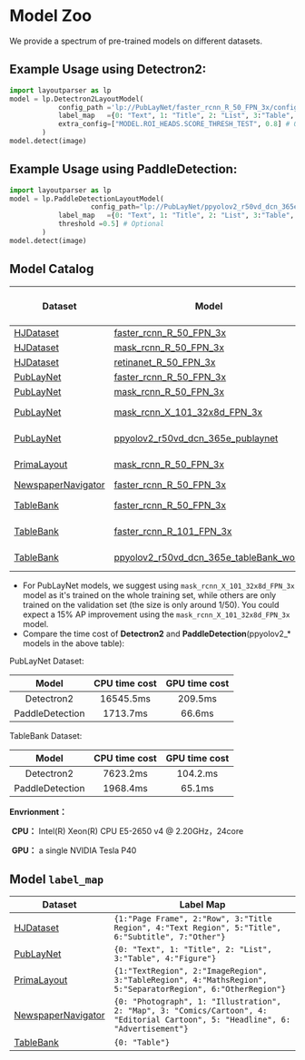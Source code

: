 # Model Zoo

We provide a spectrum of pre-trained models on different datasets.

## Example Usage using Detectron2: 

```python
import layoutparser as lp
model = lp.Detectron2LayoutModel(
            config_path ='lp://PubLayNet/faster_rcnn_R_50_FPN_3x/config', # In model catalog
            label_map   ={0: "Text", 1: "Title", 2: "List", 3:"Table", 4:"Figure"}, # In model`label_map`
            extra_config=["MODEL.ROI_HEADS.SCORE_THRESH_TEST", 0.8] # Optional
        )
model.detect(image)
```

## Example  Usage using PaddleDetection: 

```python
import layoutparser as lp
model = lp.PaddleDetectionLayoutModel(
  					config_path="lp://PubLayNet/ppyolov2_r50vd_dcn_365e_publaynet/config", # In model catalog
            label_map   ={0: "Text", 1: "Title", 2: "List", 3:"Table", 4:"Figure"}, # In model`label_map`
            threshold =0.5] # Optional
        )
model.detect(image)
```

## Model Catalog

| Dataset                                                      | Model                                                        | Config Path                                                  | Eval Result (mAP)                                            |
| ------------------------------------------------------------ | ------------------------------------------------------------ | ------------------------------------------------------------ | ------------------------------------------------------------ |
| [HJDataset](https://dell-research-harvard.github.io/HJDataset/) | [faster_rcnn_R_50_FPN_3x](https://www.dropbox.com/s/j4yseny2u0hn22r/config.yml?dl=1) | lp://HJDataset/faster_rcnn_R_50_FPN_3x/config                |                                                              |
| [HJDataset](https://dell-research-harvard.github.io/HJDataset/) | [mask_rcnn_R_50_FPN_3x](https://www.dropbox.com/s/4jmr3xanmxmjcf8/config.yml?dl=1) | lp://HJDataset/mask_rcnn_R_50_FPN_3x/config                  |                                                              |
| [HJDataset](https://dell-research-harvard.github.io/HJDataset/) | [retinanet_R_50_FPN_3x](https://www.dropbox.com/s/z8a8ywozuyc5c2x/config.yml?dl=1) | lp://HJDataset/retinanet_R_50_FPN_3x/config                  |                                                              |
| [PubLayNet](https://github.com/ibm-aur-nlp/PubLayNet)        | [faster_rcnn_R_50_FPN_3x](https://www.dropbox.com/s/f3b12qc4hc0yh4m/config.yml?dl=1) | lp://PubLayNet/faster_rcnn_R_50_FPN_3x/config                |                                                              |
| [PubLayNet](https://github.com/ibm-aur-nlp/PubLayNet)        | [mask_rcnn_R_50_FPN_3x](https://www.dropbox.com/s/u9wbsfwz4y0ziki/config.yml?dl=1) | lp://PubLayNet/mask_rcnn_R_50_FPN_3x/config                  |                                                              |
| [PubLayNet](https://github.com/ibm-aur-nlp/PubLayNet)        | [mask_rcnn_X_101_32x8d_FPN_3x](https://www.dropbox.com/s/nau5ut6zgthunil/config.yaml?dl=1) | lp://PubLayNet/mask_rcnn_X_101_32x8d_FPN_3x/config           | 88.98 [eval.csv](https://www.dropbox.com/s/15ytg3fzmc6l59x/eval.csv?dl=0) |
| [PubLayNet](https://github.com/ibm-aur-nlp/PubLayNet)        | [ppyolov2_r50vd_dcn_365e_publaynet](https://paddle-model-ecology.bj.bcebos.com/model/layout-parser/ppyolov2_r50vd_dcn_365e_publaynet.tar) | lp://PubLayNet/ppyolov2_r50vd_dcn_365e_publaynet/config      | 93.6 [eval.csv](https://paddle-model-ecology.bj.bcebos.com/model/layout-parser/eval_publaynet.csv) |
| [PrimaLayout](https://www.primaresearch.org/dataset/)        | [mask_rcnn_R_50_FPN_3x](https://www.dropbox.com/s/yc92x97k50abynt/config.yaml?dl=1) | lp://PrimaLayout/mask_rcnn_R_50_FPN_3x/config                | 69.35 [eval.csv](https://www.dropbox.com/s/9uuql57uedvb9mo/eval.csv?dl=0) |
| [NewspaperNavigator](https://news-navigator.labs.loc.gov/)   | [faster_rcnn_R_50_FPN_3x](https://www.dropbox.com/s/wnido8pk4oubyzr/config.yml?dl=1) | lp://NewspaperNavigator/faster_rcnn_R_50_FPN_3x/config       |                                                              |
| [TableBank](https://doc-analysis.github.io/tablebank-page/index.html) | [faster_rcnn_R_50_FPN_3x](https://www.dropbox.com/s/7cqle02do7ah7k4/config.yaml?dl=1) | lp://TableBank/faster_rcnn_R_50_FPN_3x/config                | 89.78 [eval.csv](https://www.dropbox.com/s/1uwnz58hxf96iw2/eval.csv?dl=0) |
| [TableBank](https://doc-analysis.github.io/tablebank-page/index.html) | [faster_rcnn_R_101_FPN_3x](https://www.dropbox.com/s/h63n6nv51kfl923/config.yaml?dl=1) | lp://TableBank/faster_rcnn_R_101_FPN_3x/config               | 91.26 [eval.csv](https://www.dropbox.com/s/e1kq8thkj2id1li/eval.csv?dl=0) |
| [TableBank](https://doc-analysis.github.io/tablebank-page/index.html) | [ppyolov2_r50vd_dcn_365e_tableBank_word](https://paddle-model-ecology.bj.bcebos.com/model/layout-parser/ppyolov2_r50vd_dcn_365e_tableBank_word.tar) | lp://TableBank/ppyolov2_r50vd_dcn_365e_tableBank_word/config | 96.2 [eval.csv](https://paddle-model-ecology.bj.bcebos.com/model/layout-parser/eval_tablebank.csv) |

* For PubLayNet models, we suggest using `mask_rcnn_X_101_32x8d_FPN_3x` model as it's trained on the whole training set, while others are only trained on the validation set (the size is only around 1/50). You could expect a 15% AP improvement using the `mask_rcnn_X_101_32x8d_FPN_3x` model.
* Compare the time cost  of **Detectron2** and **PaddleDetection**(ppyolov2_* models in the above table):

PubLayNet Dataset:

|      Model      | CPU time cost | GPU time cost |
| :-------------: | :-----------: | :-----------: |
|   Detectron2    |   16545.5ms   |    209.5ms    |
| PaddleDetection |   1713.7ms    |    66.6ms     |

TableBank Dataset:

|      Model      | CPU time cost | GPU time cost |
| :-------------: | :-----------: | :-----------: |
|   Detectron2    |   7623.2ms    |   104.2.ms    |
| PaddleDetection |   1968.4ms    |    65.1ms     |

**Envrionment：**	

​	**CPU：**  Intel(R) Xeon(R) CPU E5-2650 v4 @ 2.20GHz，24core

​	**GPU：**  a single NVIDIA Tesla P40

## Model `label_map`

| Dataset                                                      | Label Map                                                    |
| ------------------------------------------------------------ | ------------------------------------------------------------ |
| [HJDataset](https://dell-research-harvard.github.io/HJDataset/) | `{1:"Page Frame", 2:"Row", 3:"Title Region", 4:"Text Region", 5:"Title", 6:"Subtitle", 7:"Other"}` |
| [PubLayNet](https://github.com/ibm-aur-nlp/PubLayNet)        | `{0: "Text", 1: "Title", 2: "List", 3:"Table", 4:"Figure"}`     |
| [PrimaLayout](https://www.primaresearch.org/dataset/)        | `{1:"TextRegion", 2:"ImageRegion", 3:"TableRegion", 4:"MathsRegion", 5:"SeparatorRegion", 6:"OtherRegion"}` |
| [NewspaperNavigator](https://news-navigator.labs.loc.gov/)        | `{0: "Photograph", 1: "Illustration", 2: "Map", 3: "Comics/Cartoon", 4: "Editorial Cartoon", 5: "Headline", 6: "Advertisement"}` |
| [TableBank](https://doc-analysis.github.io/tablebank-page/index.html)         | `{0: "Table"}` |